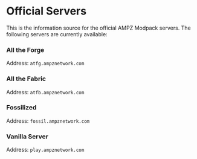 # Official Servers
This is the information source for the official AMPZ Modpack servers.
The following servers are currently available:
### All the Forge
Address: `atfg.ampznetwork.com`
### All the Fabric
Address: `atfb.ampznetwork.com`
### Fossilized
Address: `fossil.ampznetwork.com`
### Vanilla Server
Address: `play.ampznetwork.com`
